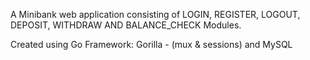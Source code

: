 A Minibank web application consisting of LOGIN, REGISTER, LOGOUT, DEPOSIT, WITHDRAW AND BALANCE_CHECK Modules.

Created using Go Framework: Gorilla - (mux & sessions) and MySQL
